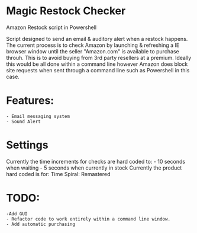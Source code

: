 # Magic Restock Checker
Amazon Restock script in Powershell

Script designed to send an email & auditory alert when a restock happens.
The current process is to check Amazon by launching & refreshing a IE browser window until the seller "Amazon.com" is available to purchase throuh. This is to avoid buying from 3rd party resellers at a premium. Ideally this would be all done within a command line however Amazon does block site requests when sent through a command line such as Powershell in this case.

# Features:
    - Email messaging system
    - Sound Alert

# Settings
Currently the time increments for checks are hard coded to:
	- 10 seconds when waiting
	- 5 seconds when currently in stock
Currently the product hard coded is for: Time Spiral: Remastered

# TODO:
	-Add GUI
	- Refactor code to work entirely within a command line window.
	- Add automatic purchasing

